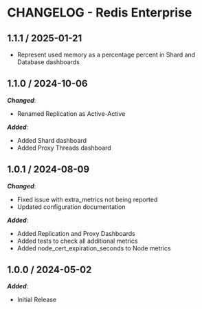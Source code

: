 # CHANGELOG - Redis Enterprise

## 1.1.1 / 2025-01-21

* Represent used memory as a percentage percent in Shard and Database dashboards

## 1.1.0 / 2024-10-06

***Changed***:

* Renamed Replication as Active-Active

***Added***:

* Added Shard dashboard
* Added Proxy Threads dashboard

## 1.0.1 / 2024-08-09

***Changed***:

* Fixed issue with extra_metrics not being reported
* Updated configuration documentation

***Added***:

* Added Replication and Proxy Dashboards
* Added tests to check all additional metrics
* Added node_cert_expiration_seconds to Node metrics

## 1.0.0 / 2024-05-02

***Added***:

* Initial Release


